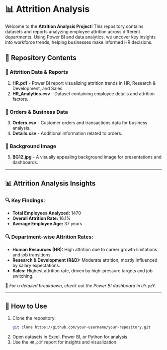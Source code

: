 # 📊 Attrition Analysis

Welcome to the **Attrition Analysis Project**! This repository contains datasets and reports analyzing employee attrition across different departments. Using Power BI and data analytics, we uncover key insights into workforce trends, helping businesses make informed HR decisions.

## 📁 Repository Contents

### 🔹 Attrition Data & Reports
1. **HR.pdf** - Power BI report visualizing attrition trends in HR, Research & Development, and Sales.
2. **HR_Analytics.csv** - Dataset containing employee details and attrition factors.

### 🔹 Orders & Business Data
3. **Orders.csv** - Customer orders and transactions data for business analysis.
4. **Details.csv** - Additional information related to orders.

### 🔹 Background Image
5. **BG12.jpg** - A visually appealing background image for presentations and dashboards.

---

## 📊 Attrition Analysis Insights

### 🔍 Key Findings:
- **Total Employees Analyzed:** 1470
- **Overall Attrition Rate:** 16.1%
- **Average Employee Age:** 37 years

### 🔍 Department-wise Attrition Rates:
- **Human Resources (HR):** High attrition due to career growth limitations and job transitions.
- **Research & Development (R&D):** Moderate attrition, mostly influenced by salary expectations.
- **Sales:** Highest attrition rate, driven by high-pressure targets and job switching.

📌 *For a detailed breakdown, check out the Power BI dashboard in `HR.pdf`.*

---

## 🚀 How to Use
1. Clone the repository:
   ```sh
   git clone https://github.com/your-username/your-repository.git

2. Open datasets in Excel, Power BI, or Python for analysis.
3. Use the `HR.pdf` report for insights and visualization.


